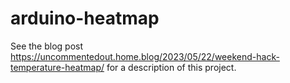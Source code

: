 # arduino-heatmap
See the blog post https://uncommentedout.home.blog/2023/05/22/weekend-hack-temperature-heatmap/ for a description of this project.
